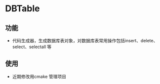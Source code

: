 # DBTable
## 功能
* 代码生成器，生成数据库表对象，对数据库表常用操作包括insert、delete、select、selectall 等
## 使用
* 近期修改用cmake 管理项目
